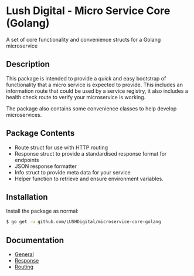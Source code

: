 # Lush Digital - Micro Service Core (Golang)
A set of core functionality and convenience structs for a Golang microservice

## Description
This package is intended to provide a quick and easy bootstrap of functionality that a micro service is expected
to provide. This includes an information route that could be used by a service registry, it also includes a health
check route to verify your microservice is working.

The package also contains some convenience classes to help develop microservices.

## Package Contents
* Route struct for use with HTTP routing
* Response struct to provide a standardised response format for endpoints
* JSON response formatter
* Info struct to provide meta data for your service
* Helper function to retrieve and ensure environment variables.

## Installation
Install the package as normal:

```bash
$ go get -u github.com/LUSHDigital/microservice-core-golang
```

## Documentation
* [General](https://godoc.org/github.com/LUSHDigital/microservice-core-golang)
* [Response](https://godoc.org/github.com/LUSHDigital/microservice-core-golang/response)
* [Routing](https://godoc.org/github.com/LUSHDigital/microservice-core-golang/routing)

